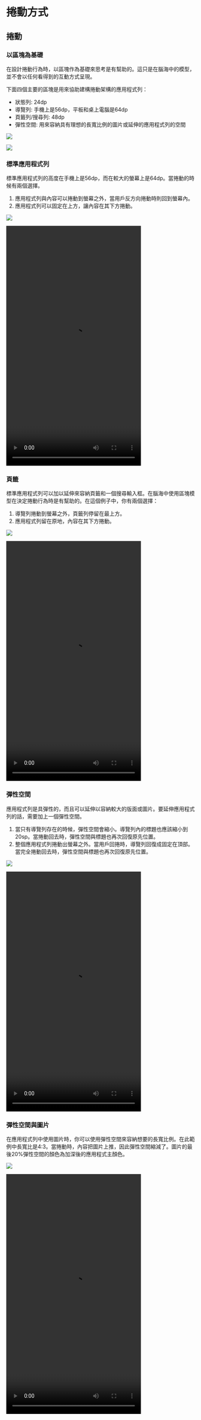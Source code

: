 # 捲動方式

## 捲動

### 以區塊為基礎

在設計捲動行為時，以區塊作為基礎來思考是有幫助的。這只是在腦海中的模型，並不會以任何看得到的互動方式呈現。

下面四個主要的區塊是用來協助建構捲動架構的應用程式列：

- 狀態列: 24dp
- 導覽列: 手機上是56dp，平板和桌上電腦是64dp
- 頁籤列/搜尋列: 48dp
- 彈性空間: 用來容納具有理想的長寬比例的圖片或延伸的應用程式列的空間


![](images/patterns/patterns_scrolling_scroll1.png)

![](images/patterns/patterns_scrolling_video1.png)

### 標準應用程式列

標準應用程式列的高度在手機上是56dp，而在較大的螢幕上是64dp。當捲動的時候有兩個選擇。

1. 應用程式列與內容可以捲動到螢幕之外，當用戶反方向捲動時則回到螢幕內。
2. 應用程式列可以固定在上方，讓內容在其下方捲動。

![](images/patterns/patterns_scrolling_scroll2.png)

<video controls="" width="360" height="640">
<source src="//material-design.storage.googleapis.com/publish/v_1/quantumexternal/0B0NGgBg38lWWV2x1WF9Wb29NX2c/patterns-scrollingtech-scrolling-070801_Standard_AppBar_xhdpi_003.webm" type="video/webm">
<source src="//material-design.storage.googleapis.com/publish/v_1/quantumexternal/0B0NGgBg38lWWbGpsUDgxN1VwX0U/patterns-scrollingtech-scrolling-070801_Standard_AppBar_xhdpi_003.mp4" type="video/mp4">
</video>

### 頁籤

標準應用程式列可以加以延伸來容納頁籤和一個搜尋輸入框。在腦海中使用區塊模型在決定捲動行為時是有幫助的。在這個例子中，你有兩個選擇：

1. 導覽列捲動到螢幕之外，頁籤列停留在最上方。
2. 應用程式列留在原地，內容在其下方捲動。

![](images/patterns/patterns_scrolling_scroll3.png)

<video controls="" width="360" height="640">
<source src="//material-design.storage.googleapis.com/publish/v_1/quantumexternal/0B0NGgBg38lWWV2x1WF9Wb29NX2c/patterns-scrollingtech-scrolling-070801_Standard_AppBar_xhdpi_003.webm" type="video/webm">
<source src="//material-design.storage.googleapis.com/publish/v_1/quantumexternal/0B0NGgBg38lWWbGpsUDgxN1VwX0U/patterns-scrollingtech-scrolling-070801_Standard_AppBar_xhdpi_003.mp4" type="video/mp4">
</video>

### 彈性空間

應用程式列是具彈性的，而且可以延伸以容納較大的版面或圖片。要延伸應用程式列的話，需要加上一個彈性空間。

1. 當只有導覽列存在的時候，彈性空間會縮小。導覽列內的標題也應該縮小到20sp。當捲動回去時，彈性空間與標題也再次回復原先位置。
2. 整個應用程式列捲動出螢幕之外。當用戶回捲時，導覽列回復成固定在頂部。當完全捲動回去時，彈性空間與標題也再次回復原先位置。

![](images/patterns/patterns_scrolling_scroll4.png)

<video controls="" width="360" height="640">
<source src="//material-design.storage.googleapis.com/publish/v_1/quantumexternal/0B0NGgBg38lWWcFhaV1hiSlB4aFU/patterns-scrollingtech-scrolling-070801_Flexible_Space_xhdpi_003.webm" type="video/webm">
<source src="//material-design.storage.googleapis.com/publish/v_1/quantumexternal/0B0NGgBg38lWWUGZzYXdKZWpDNWM/patterns-scrollingtech-scrolling-070801_Flexible_Space_xhdpi_003.mp4" type="video/mp4">
</video>


### 彈性空間與圖片

在應用程式列中使用圖片時，你可以使用彈性空間來容納想要的長寬比例。在此範例中長寬比是4:3。當捲動時，內容把圖片上推，因此彈性空間縮減了。圖片的最後20%彈性空間的顏色為加深後的應用程式主顏色。

![](images/patterns/patterns_scrolling_scroll5.png)

<video controls="" width="360" height="640">
<source src="//material-design.storage.googleapis.com/publish/v_1/quantumexternal/0B0NGgBg38lWWZ1F2b1pUOGFiZHc/patterns-scrollingtech-scrolling-070801_Flexible_Space_with_Image_xhdpi_002.webm" type="video/webm">
<source src="//material-design.storage.googleapis.com/publish/v_1/quantumexternal/0B0NGgBg38lWWWHR2eG5ITnZlMmM/patterns-scrollingtech-scrolling-070801_Flexible_Space_with_Image_xhdpi_002.mp4" type="video/mp4">
</video>





